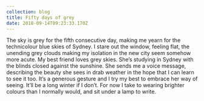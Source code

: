 ```yaml
---
collection: blog
title: Fifty days of grey
date: 2018-09-14T09:23:33.170Z
---
```

The sky is grey for the fifth consecutive day, making me yearn for the technicolour blue skies of Sydney. I stare out the window, feeling flat, the unending grey clouds making my isolation in the new city seem somehow more acute. My best friend loves grey skies. She’s studying in Sydney with the blinds closed against the sunshine. She sends me a voice message, describing the beauty she sees in drab weather in the hope that I can learn to see it too. It’s a generous gesture and I try my best to embrace her way of seeing. It’ll be a long winter if I don’t. For now I take to wearing brighter colours than I normally would, and sit under a lamp to write.
